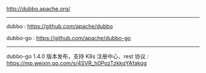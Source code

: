 
http://dubbo.apache.org/

---

dubbo : https://github.com/apache/dubbo

dubbo-go : https://github.com/apache/dubbo-go


---


dubbo-go 1.4.0 版本发布，支持 K8s 注册中心、rest 协议 : https://mp.weixin.qq.com/s/4SVR_h0PozTzkkqYAfakqg
